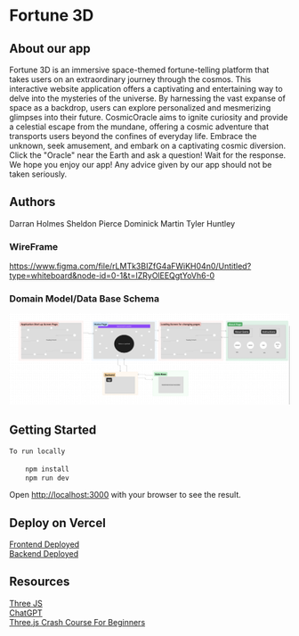 # Fortune 3D

## About our app

Fortune 3D is an immersive space-themed fortune-telling platform that takes users on an extraordinary journey through the cosmos. This interactive website application offers a captivating and entertaining way to delve into the mysteries of the universe. By harnessing the vast expanse of space as a backdrop, users can explore personalized and mesmerizing glimpses into their future. CosmicOracle aims to ignite curiosity and provide a celestial escape from the mundane, offering a cosmic adventure that transports users beyond the confines of everyday life. Embrace the unknown, seek amusement, and embark on a captivating cosmic diversion.    
Click the "Oracle" near the Earth and ask a question! Wait for the response.   
We hope you enjoy our app!
Any advice given by our app should not be taken seriously.  

## Authors
Darran Holmes
Sheldon Pierce
Dominick Martin
Tyler Huntley

### WireFrame
https://www.figma.com/file/rLMTk3BIZfG4aFWiKH04n0/Untitled?type=whiteboard&node-id=0-1&t=IZRyOlEEQgtYoVh6-0

### Domain Model/Data Base Schema

![Domain Model](./assets/domain_model.png)  

## Getting Started

```
To run locally

    npm install
    npm run dev
```

Open [http://localhost:3000](http://localhost:3000) with your browser to see the result.

## Deploy on Vercel

[Frontend Deployed](https://fortune-3-d-frontend.vercel.app/)  
[Backend Deployed](https://fortune-backend.vercel.app/api/v1/fortune/)  

## Resources

[Three JS](https://threejs.org/docs/)  
[ChatGPT](gpt.md)  
[Three.js Crash Course For Beginners](https://www.youtube.com/watch?v=_OwJV2xL8M8)  
